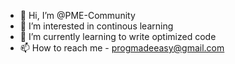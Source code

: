 - 👋 Hi, I’m @PME-Community
- 👀 I’m interested in continous learning
- 🌱 I’m currently learning to write optimized code
- 📫 How to reach me - progmadeeasy@gmail.com

<!---
PME-Community/PME-Community is a ✨ special ✨ repository because its `README.md` (this file) appears on your GitHub profile.
You can click the Preview link to take a look at your changes.
--->
